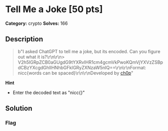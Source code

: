 # Tell Me a Joke [50 pts]

**Category:** crypto
**Solves:** 166

## Description
>b"I asked ChatGPT to tell me a joke, but its encoded. Can you figure out what it is?\r\n\r\n> V2h5IGRpZCB0aGUgdG9tYXRvIHR1cm4gcmVkPwoKQmVjYXVzZSBpdCBzYXcgdGhlIHNhbGFkIGRyZXNzaW5nIQ==\r\n\r\nFormat: nicc{words can be spaced}\r\n\r\nDeveloped by [ch0p](https://www.github.com/jozicoates)"

**Hint**
* Enter the decoded text as "nicc{}"

## Solution

### Flag

